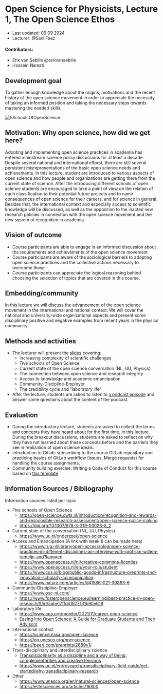 # Open Science for Physicists, Lecture 1, The Open Science Ethos

+ Last updated: 09 09 2024
+ Lecturer: @SanliFaez 

#### Contributors:
+ Erik van Sebille @erikvansebille
+ Hossein Nemati

## Development goal
To gather enough knowledge about the origins, motivations and the recent history of the open science movement in order to appreciate the necessity of taking an informed position and taking the necessary steps towards mastering the needed skills.

![5SchoolsOfOpenScience](../Week1/SchoolsofOpenscience.jpg?raw=true)

## Motivation: Why open science, how did we get here? 
Adopting and implementing open science practices in academia has entered mainstream science policy discussions for at least a decade. Despite several national and international efforst, there are still several persistent misrepresentations of the basic open science needs and achievements. 
In this lecture, student are introduced to various aspects of open science and how people and organizations are getting there from the current state of science. 
After the introducing different schools of open science students are encouraged to take a point of view on the relation of each classification to their potential future projects and to name consequences of open science for their careers, and for science in general. 
Besides that, the international context and especially access to scientific knowledge will be discussed, as well as the opposition to the inacted new research policies in connection with the open science movement and the new system of recognition in academia. 

## Vision of outcome
+ Course participants are able to engage in an informed discussion about the requirements and achievements of the open science movement
+ Course participants are aware of the sociological barriers to adopting open science practices and the collective actions necessary to overcome those
+ Course participants can appreciate the logical reasoning behind choosing the selection of topics that are covered in this course.

## Embedding/community
In this lecture we will discuss the advancement of the open science movement in the international and national context. We will cover the national and university-wide organizational aspects and present some disciplinary positive and negative examples from recent years in the physics community.

## Methods and activities
+ The lecturer will present the [slides](https://slides.com/sanlifaez/os4p-lecture1-whyos) covering:
    - Increasing complexity of scientific challenges
    - Five schools of Open Science 
    - Current state of the open science conversation (NL, UU, Physics) 
    - The connection between open science and research integrity
    - Access to knowledge and academic emancipation
    - Community-Discipline-Employer
    - The credibility cycle and "laboratory life"
+ After the lecture, students are asked to listen to [a podcast episode]() and answer some questions about the content of the podcast.

## Evaluation
+ During the introductory lecture, students are asked to collect the terms and concepts they have heard about for the first time, in this lecture. During the breakout discussions, students are asked to reflect on why they have not learned about these concepts before and the barriers they see in realization of open science ideals.
+ Introduction to Gitlab: subscribing to the course GitLab repository and practicing basics of GitLab workflow (Issues, Merge requests) for handling the course assignments,
+ Community building exercise: Writing a Code of Conduct for this course based on [this template](../Resources/CODE_OF_CONDUCT_template.md)


## Information Sources / Bibliography
Information sources listed per topic

+ Five schools of Open Science
    + https://open-science.cwts.nl/introduction/recognition-and-rewards-and-responsible-research-assessment/open-science-policy-making
    + https://doi.org/10.1007/978-3-319-00026-8_2
+ Current state of the conversation (NL, UU, Physics)
    + https://www.uu.nl/onderzoek/open-science
+ Access and Emancipation (A link with week 8 can be made here)
    + https://www.rug.nl/library/open-access/blog/open-science-practices-in-different-disciplines-an-interview-with-prof-jan-willem-romeijn-and?lang=en
    + https://www.openaccess.nl/nl/creative-commons-licenties
    + https://www.openaccess.nl/en/your-role/student
    + https://www.cos.io/blog/public-goods-infrastructure-preprints-and-innovation-scholarly-communication
    + https://www.nature.com/articles/d41586-021-00883-6
+ Community-Discipline-Employer
    + https://www.osc-nl.com/
    + https://www.fosteropenscience.eu/learning/best-practice-in-open-research/#/id/5abe17ffdd1827131b90e618
+ Laboratory life
    + https://www.apa.org/monitor/2021/11/career-open-science
    + [Easing Into Open Science: A Guide for Graduate Students and Their Advisors](https://doi.org/10.1525/collabra.18684)
+ International context
    + https://science.nasa.gov/open-science
    + https://on.unesco.org/openscience
    + https://peerj.com/preprints/2689v1/
+ Trans-disciplinary and interdisciplinary science
    + [Transdisciplinarity as a discipline and a way of being: complementarities and creative tensions](https://doi.org/10.1057/s41599-020-00598-5)
    + https://www.uu.nl/en/research/transdisciplinary-field-guide/get-started/why-transdisciplinary-research
+ Other
    + https://www.unesco.org/en/natural-sciences/open-science
    + https://elifesciences.org/articles/16800
